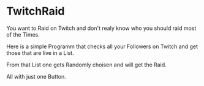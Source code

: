 # TwitchRaid

You want to Raid on Twitch and don't realy know who you should raid most of the Times.

Here is a simple Programm that checks all your Followers on Twitch and get those that are live in a List. 

From that List one gets Randomly choisen and will get the Raid.

All with just one Button.
